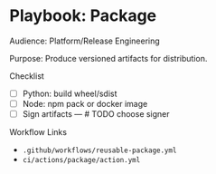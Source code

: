  # Playbook: Package

 Audience: Platform/Release Engineering

 Purpose: Produce versioned artifacts for distribution.

 Checklist
 - [ ] Python: build wheel/sdist
 - [ ] Node: npm pack or docker image
 - [ ] Sign artifacts — # TODO choose signer

 Workflow Links
 - `.github/workflows/reusable-package.yml`
 - `ci/actions/package/action.yml`


